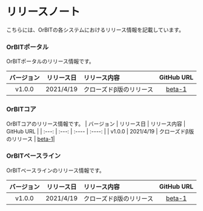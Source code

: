 # リリースノート
こちらには、OrBITの各システムにおけるリリース情報を記載しています。

### OrBITポータル
OrBITポータルのリリース情報です。

| バージョン | リリース日 | リリース内容 | GitHub URL |
| :---: | :---: | :---- | :----: |
| v1.0.0 | 2021/4/19 | クローズドβ版のリリース | [beta-1](https://github.com/jkc-cloud/orbit-portal-frontend/releases/tag/beta-1)|

### OrBITコア
OrBITコアのリリース情報です。
| バージョン | リリース日 | リリース内容 | GitHub URL |
| :---: | :---: | :---- | :----: |
| v1.0.0 | 2021/4/19 | クローズドβ版のリリース | [beta-1](https://github.com/jkc-cloud/orbit-core/releases/tag/beta-1)|

### OrBITベースライン
OrBITベースラインのリリース情報です。

| バージョン | リリース日 | リリース内容 | GitHub URL |
| :---: | :---: | :---- | :----: |
| v1.0.0 | 2021/4/19 | クローズドβ版のリリース | [beta-1](https://github.com/jkc-cloud/orbit-baseline/releases/tag/beta-1)|
